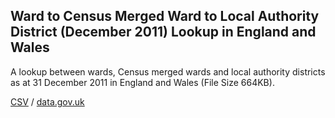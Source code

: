 ## Ward to Census Merged Ward to Local Authority District (December 2011) Lookup in England and Wales

A lookup between wards, Census merged wards and local authority districts as at 31 December 2011 in England and Wales (File Size 664KB).

[CSV](../csv/147.csv) / [data.gov.uk](https://data.gov.uk/dataset/55ce030b-8cdb-4185-b670-5b7a3b999c38/ward-to-census-merged-ward-to-local-authority-district-december-2011-lookup-in-england-and-wales)

